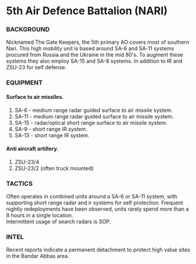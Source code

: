 # 5th Air Defence Battalion (NARI)

### BACKGROUND
Nicknamed The Gate Keepers, the 5th primary AO covers most of southern Nari. This high mobility unit is based around SA-6 and SA-11 systems procured from Russia and the Ukraine in the mid 80's. To augment these systems they also employ SA-15 and SA-8 systems. In addition to IR and ZSU-23 for self defense.


### EQUIPMENT
#### Surface to air missiles.
1. SA-6 - medium range radar guided surface to air missile system.
2. SA-11 - medium range radar guided surface to air missile system.
3. SA-15 - radar/optical short range surface to air missile system.
4. SA-9 - short range IR system.
5. SA-13 - short range IR system.

#### Anti aircraft artillery.
1. ZSU-23/4
2. ZSU-23/2 (often truck mounted)


### TACTICS
Often operates in combined units around a SA-6 or SA-11 system, with supporting short range radar and ir systems for self protection.
Frequent nightly redeployments have been observed, units rarely spend more than a 8 hours in a single location.  
Intermittent usage of search radars is SOP.

### INTEL
Recent reports indicate a permanent detachment to protect high value sites in the Bandar Abbas area.